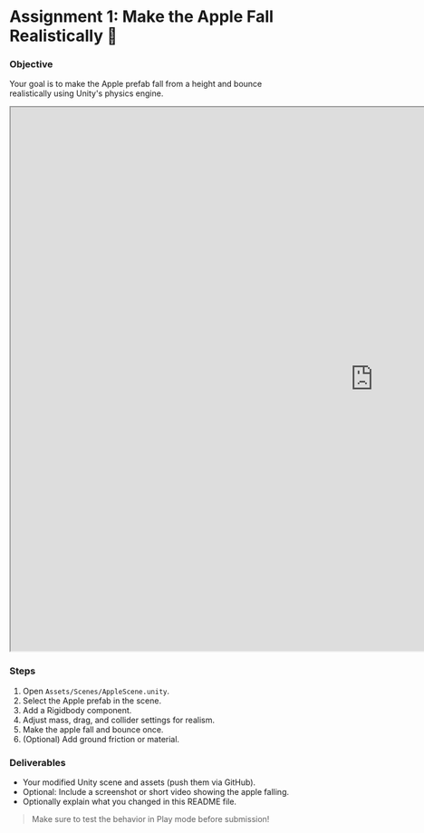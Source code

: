 # Assignment 1: Make the Apple Fall Realistically 🍎

### Objective
Your goal is to make the Apple prefab fall from a height and bounce realistically using Unity's physics engine.

<iframe src="https://play.unity.com/en/games/621778e4-44d9-4388-afe2-31324d8b57cf/xfactory" width="1280" height="960" frameborder="4" allowfullscreen></iframe>


### Steps
1. Open `Assets/Scenes/AppleScene.unity`.
2. Select the Apple prefab in the scene.
3. Add a Rigidbody component.
4. Adjust mass, drag, and collider settings for realism.
5. Make the apple fall and bounce once.
6. (Optional) Add ground friction or material.

### Deliverables
- Your modified Unity scene and assets (push them via GitHub).
- Optional: Include a screenshot or short video showing the apple falling.
- Optionally explain what you changed in this README file.

> Make sure to test the behavior in Play mode before submission!
